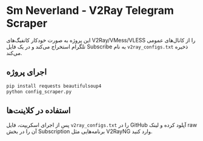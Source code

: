 # Sm Neverland - V2Ray Telegram Scraper

این پروژه به صورت خودکار کانفیگ‌های V2Ray/VMess/VLESS را از کانال‌های عمومی تلگرام استخراج می‌کند و در یک فایل Subscribe به نام `v2ray_configs.txt` ذخیره می‌کند.

## اجرای پروژه

```bash
pip install requests beautifulsoup4
python config_scraper.py
```

## استفاده در کلاینت‌ها

پس از اجرای اسکریپت، فایل `v2ray_configs.txt` را در GitHub آپلود کرده و لینک raw آن را در بخش Subscription برنامه‌هایی مثل V2RayNG وارد کنید.
